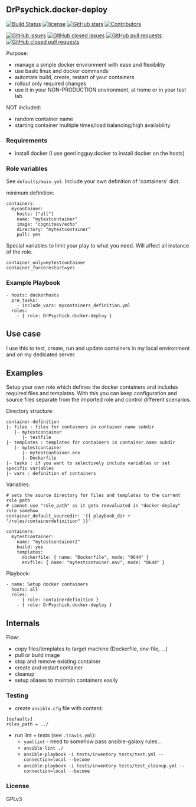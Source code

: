 ## DrPsychick.docker-deploy

[![Build Status](https://travis-ci.org/DrPsychick/ansible-docker.svg?branch=master)](https://travis-ci.org/DrPsychick/ansible-docker) 
[![license](https://img.shields.io/github/license/drpsychick/ansible-docker.svg)](https://github.com/drpsychick/ansible-docker/blob/master/LICENSE) 
[![GitHub stars](https://img.shields.io/github/stars/drpsychick/ansible-docker.svg)](https://github.com/drpsychick/ansible-docker) 
[![Contributors](https://img.shields.io/github/contributors/drpsychick/ansible-docker.svg)](https://github.com/drpsychick/ansible-docker/graphs/contributors)

[![GitHub issues](https://img.shields.io/github/issues/drpsychick/ansible-docker.svg)](https://github.com/drpsychick/ansible-docker/issues) 
[![GitHub closed issues](https://img.shields.io/github/issues-closed/drpsychick/ansible-docker.svg)](https://github.com/drpsychick/ansible-docker/issues?q=is%3Aissue+is%3Aclosed) 
[![GitHub pull requests](https://img.shields.io/github/issues-pr/drpsychick/ansible-docker.svg)](https://github.com/drpsychick/ansible-docker/pulls) 
[![GitHub closed pull requests](https://img.shields.io/github/issues-pr-closed/drpsychick/ansible-docker.svg)](https://github.com/drpsychick/ansible-docker/pulls?q=is%3Apr+is%3Aclosed)
<!--- 
[![GitHub last commit (branch)](https://img.shields.io/github/last-commit/drpsychick/ansible-docker/master.svg)](https://github.com/drpsychick/ansible-docker) 
--->


Purpose:
* manage a simple docker environment with ease and flexibility
* use basic linux and docker commands
* automate build, create, restart of your containers
* rollout only required changes
* use it in your NON-PRODUCTION environment, at home or in your test lab

NOT included:
* random container name
* starting container multiple times/load balancing/high availability

### Requirements
* install docker (I use geerlingguy.docker to install docker on the hosts)

### Role variables
See `defaults/main.yml`. Include your own definition of 'containers' dict.

minimum definition:
```
containers:
  mycontainer:
    hosts: ["all"]
    name: "mytestcontainer"
    image: "cogniteev/echo"
    directory: "mytestcontainer"
    pull: yes
```

Special variables to limit your play to what you need. Will affect all instance of the role.
```
container_only=mytestcontainer
container_forcerestart=yes
```

### Example Playbook

    - hosts: dockerhosts
      pre_tasks:
        - include_vars: mycontainers_definition.yml
      roles:
        - { role: DrPsychick.docker-deploy }

## Use case
I use this to test, create, run and update containers in my local environment and on my dedicated server.

## Examples
Setup your own role which defines the docker containers and includes required files and templates. With this you can keep configuration and source files separate from the imported role and control different scenarios.

Directory structure:
```
container-definition
|- files : files for containers in container.name subdir
   |- mytestcontainer
      |- testfile
|- templates : templates for containers in container.name subdir
   |- mytestcontainer
      |- mytestcontainer.env
      |- Dockerfile
|- tasks : if you want to selectively include variables or set specific variables
|- vars : definition of containers
```

Variables:
```
# sets the source directory for files and templates to the current role path
# cannot use "role_path" as it gets reevaluated in "docker-deploy" role somehow
container_default_sourcedir: '{{ playbook_dir + "/roles/containerdefinition" }}'

containers: 
  mytestcontainer:
    name: "mytestcontainer2"
    build: yes
    templates:
      dockerfile: { name: "Dockerfile", mode: "0644" }
      envfile: { name: "mytestcontainer.env", mode: "0644" }

```

Playbook:
```
- name: Setup docker containers
  hosts: all
  roles:
    - { role: containerdefinition }
    - { role: DrPsychick.docker-deploy }
```

## Internals 

Flow:
* copy files/templates to target machine (Dockerfile, env-file, ...)
* pull or build image
* stop and remove existing container
* create and restart container
* cleanup
* setup aliases to maintain containers easily

### Testing
* create `ansible.cfg` file with content:
```
[defaults]
roles_path = ../
```
* run lint + tests (see `.travis.yml`):
  * `yamllint` - need to somehow pass ansible-galaxy rules...
  * `ansible-lint ./`
  * `ansible-playbook -i tests/inventory tests/test.yml --connection=local --become`
  * `ansible-playbook -i tests/inventory tests/test_cleanup.yml --connection=local --become`

### License

GPLv3

